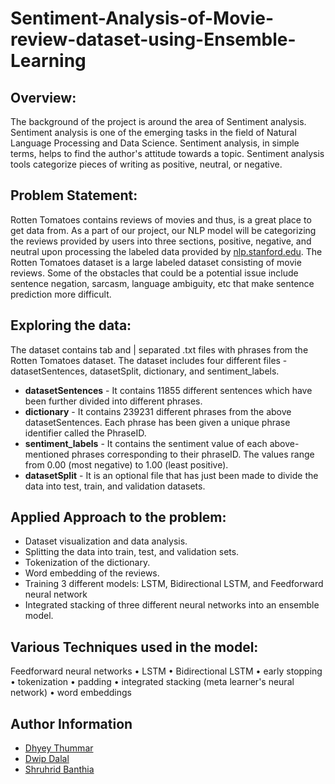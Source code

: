 # Sentiment-Analysis-of-Movie-review-dataset-using-Ensemble-Learning

## Overview:

The background of the project is around the area of Sentiment analysis. Sentiment analysis is one of the emerging tasks in the field of Natural Language Processing and Data Science. Sentiment analysis, in simple terms, helps to find the author&#39;s attitude towards a topic. Sentiment analysis tools categorize pieces of writing as positive, neutral, or negative.

## Problem Statement:

Rotten Tomatoes contains reviews of movies and thus, is a great place to get data from. As a part of our project, our NLP model will be categorizing the reviews provided by users into three sections, positive, negative, and neutral upon processing the labeled data provided by [nlp.stanford.edu](https://nlp.stanford.edu/sentiment/code.html). The Rotten Tomatoes dataset is a large labeled dataset consisting of movie reviews. Some of the obstacles that could be a potential issue include sentence negation, sarcasm, language ambiguity, etc that make sentence prediction more difficult.

## Exploring the data:

The dataset contains tab and | separated .txt files with phrases from the Rotten Tomatoes dataset. The dataset includes four different files - datasetSentences, datasetSplit, dictionary, and sentiment\_labels.

- **datasetSentences** - It contains 11855 different sentences which have been further divided into different phrases.
- **dictionary** - It contains 239231 different phrases from the above datasetSentences. Each phrase has been given a unique phrase identifier called the PhraseID.
- **sentiment\_labels** - It contains the sentiment value of each above-mentioned phrases corresponding to their phraseID. The values range from 0.00 (most negative) to 1.00 (least positive).
- **datasetSplit** - It is an optional file that has just been made to divide the data into test, train, and validation datasets.

## Applied Approach to the problem:

- Dataset visualization and data analysis.
- Splitting the data into train, test, and validation sets.
- Tokenization of the dictionary.
- Word embedding of the reviews.
- Training 3 different models: LSTM, Bidirectional LSTM, and Feedforward neural network
- Integrated stacking of three different neural networks into an ensemble model.

## Various Techniques used in the model:

Feedforward neural networks • LSTM • Bidirectional LSTM • early stopping • tokenization • padding • integrated stacking (meta learner&#39;s neural network) • word embeddings

## Author Information

- [Dhyey Thummar](https://www.linkedin.com/in/dhyey-thummar-006682203/)
- [Dwip Dalal](https://www.linkedin.com/in/dwip-dalal-a7a440190/)
- [Shruhrid Banthia](https://www.linkedin.com/in/shruhrid-banthia-b9aa01203/)
